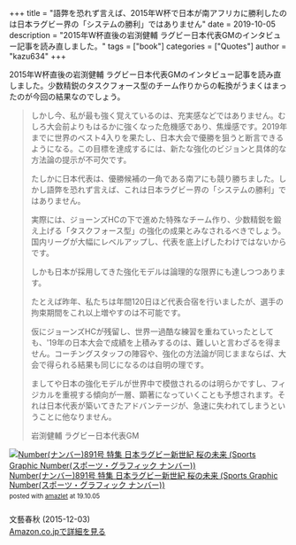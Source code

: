 +++
title = "語弊を恐れず言えば、2015年W杯で日本が南アフリカに勝利したのは日本ラグビー界の「システムの勝利」ではありません"
date = 2019-10-05
description = "2015年W杯直後の岩渕健輔 ラグビー日本代表GMのインタビュー記事を読み直しました。"
tags = ["book"]
categories = ["Quotes"]
author = "kazu634"
+++

2015年W杯直後の岩渕健輔 ラグビー日本代表GMのインタビュー記事を読み直しました。少数精鋭のタスクフォース型のチーム作りからの転換がうまくはまったのが今回の結果なのでしょう。
 
> しかし今、私が最も強く覚えているのは、充実感などではありません。むしろ大会前よりもはるかに強くなった危機感であり、焦燥感です。2019年までに世界のベスト4入りを果たし、日本大会で優勝を狙うと断言できるようになる。この目標を達成するには、新たな強化のビジョンと具体的な方法論の提示が不可欠です。
> 
> たしかに日本代表は、優勝候補の一角である南アにも競り勝ちました。しかし語弊を恐れず言えば、これは日本ラグビー界の「システムの勝利」ではありません。
> 
> 実際には、ジョーンズHCの下で進めた特殊なチーム作り、少数精鋭を鍛え上げる「タスクフォース型」の強化の成果とみなされるべきでしょう。国内リーグが大幅にレベルアップし、代表を底上げしたわけではないからです。
> 
> しかも日本が採用してきた強化モデルは論理的な限界にも達しつつあります。
> 
> たとえば昨年、私たちは年間120日ほど代表合宿を行いましたが、選手の拘束期間をこれ以上増やすのは不可能です。
> 
> 仮にジョーンズHCが残留し、世界一過酷な練習を重ねていったとしても、'19年の日本大会で成績を上積みするのは、難しいと言わざるを得ません。コーチングスタッフの陣容や、強化の方法論が同じままならば、大会で得られる結果も同じになるのは自明の理です。
> 
> ましてや日本の強化モデルが世界中で模倣されるのは明らかですし、フィジカルを重視する傾向が一層、顕著になっていくことも予想されます。それは日本代表が築いてきたアドバンテージが、急速に失われてしまうということに他なりません。
> 
> 岩渕健輔 ラグビー日本代表GM

<div class="amazlet-box" style="margin-bottom:0px;"><div class="amazlet-image" style="float:left;margin:0px 12px 1px 0px;"><a href="https://www.amazon.co.jp/exec/obidos/ASIN/B00ADIF9ZU/simsnes-22/ref=nosim/" name="amazletlink" target="_blank"><img src="https://images-fe.ssl-images-amazon.com/images/I/51bWlNO13oL._SL160_.jpg" alt="Number(ナンバー)891号 特集 日本ラグビー新世紀 桜の未来 (Sports Graphic Number(スポーツ・グラフィック ナンバー))" style="border: none;" /></a></div><div class="amazlet-info" style="line-height:120%; margin-bottom: 10px"><div class="amazlet-name" style="margin-bottom:10px;line-height:120%"><a href="https://www.amazon.co.jp/exec/obidos/ASIN/B00ADIF9ZU/simsnes-22/ref=nosim/" name="amazletlink" target="_blank">Number(ナンバー)891号 特集 日本ラグビー新世紀 桜の未来 (Sports Graphic Number(スポーツ・グラフィック ナンバー))</a><div class="amazlet-powered-date" style="font-size:80%;margin-top:5px;line-height:120%">posted with <a href="http://www.amazlet.com/" title="amazlet" target="_blank">amazlet</a> at 19.10.05</div></div><div class="amazlet-detail"><br />文藝春秋 (2015-12-03)<br /></div><div class="amazlet-sub-info" style="float: left;"><div class="amazlet-link" style="margin-top: 5px"><a href="https://www.amazon.co.jp/exec/obidos/ASIN/B00ADIF9ZU/simsnes-22/ref=nosim/" name="amazletlink" target="_blank">Amazon.co.jpで詳細を見る</a></div></div></div><div class="amazlet-footer" style="clear: left"></div></div>

